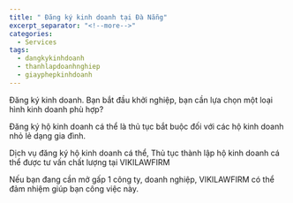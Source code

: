 ```yaml
---
title: " Đăng ký kinh doanh tại Đà Nẵng"
excerpt_separator: "<!--more-->"
categories:
  - Services
tags:
  - dangkykinhdoanh
  - thanhlapdoanhnghiep
  - giayphepkinhdoanh
---
```


Đăng ký kinh doanh. Bạn bắt đầu khởi nghiệp, bạn cần lựa chọn một loại hình kinh doanh phù hợp?

Đăng ký hộ kinh doanh cá thể là thủ tục bắt buộc đối với các hộ kinh doanh nhỏ lẻ dạng gia đình.

Dịch vụ đăng ký hộ kinh doanh cá thể, Thủ tục thành lập hộ kinh doanh cá thể được tư vấn chất lượng tại VIKILAWFIRM

Nếu bạn đang cần mở gấp 1 công ty, doanh nghiệp, VIKILAWFIRM có thể đảm nhiệm giúp bạn công việc này. 